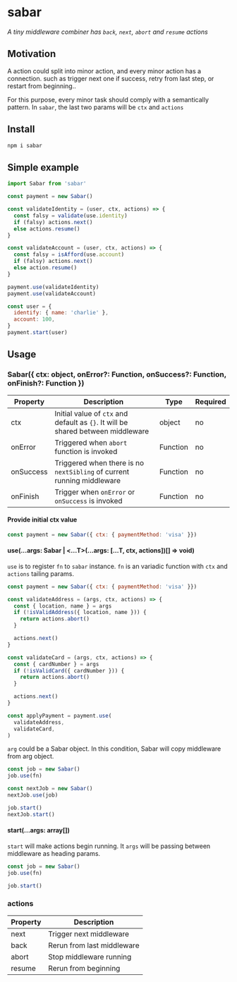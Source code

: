 # sabar

_A tiny middleware combiner has `back`, `next`, `abort` and `resume` actions_

## Motivation

A action could split into minor action, and every minor action has a connection. such as trigger next one if success, retry from last step, or restart from beginning..

For this purpose, every minor task should comply with a semantically pattern. In `sabar`, the last two params will be `ctx` and `actions`

## Install

```bash
npm i sabar
```

## Simple example

```js
import Sabar from 'sabar'

const payment = new Sabar()

const validateIdentity = (user, ctx, actions) => {
  const falsy = validate(use.identity)
  if (falsy) actions.next()
  else actions.resume()
}

const validateAccount = (user, ctx, actions) => {
  const falsy = isAfford(use.account)
  if (falsy) actions.next()
  else action.resume()
}

payment.use(validateIdentity)
payment.use(validateAccount)

const user = {
  identify: { name: 'charlie' },
  account: 100,
}
payment.start(user)
```

## Usage

### Sabar({ ctx: object, onError?: Function, onSuccess?: Function, onFinish?: Function })

| Property | Description | Type | Required|
| -------- | ----------- | ---- | --- |
| ctx  | Initial value of `ctx` and default as `{}`. It will be shared between middleware | object | no|
| onError  | Triggered when `abort` function is invoked | Function | no|
| onSuccess  | Triggered when there is no `nextSibling` of current running middleware | Function | no|
| onFinish  | Trigger when `onError` or `onSuccess` is invoked | Function | no|

#### Provide initial ctx value

```js
const payment = new Sabar({ ctx: { paymentMethod: 'visa' }})
```

#### use(...args: Sabar | <...T>(...args: [...T, ctx, actions])[] => void)

`use` is to register `fn` to `sabar` instance. `fn` is an variadic function with `ctx` and `actions` tailing params.

```js
const payment = new Sabar({ ctx: { paymentMethod: 'visa' }})

const validateAddress = (args, ctx, actions) => {
  const { location, name } = args
  if (!isValidAddress({ location, name })) {
    return actions.abort()
  }

  actions.next()
}

const validateCard = (args, ctx, actions) => {
  const { cardNumber } = args
  if (!isValidCard({ cardNumber })) {
    return actions.abort()
  }

  actions.next()
}

const applyPayment = payment.use(
  validateAddress,
  validateCard,
)
```

`arg` could be a Sabar object. In this condition, Sabar will copy middleware from arg object.

```js
const job = new Sabar()
job.use(fn)

const nextJob = new Sabar()
nextJob.use(job)

job.start()
nextJob.start()
```

#### start(...args: array[])

`start` will make actions begin running. It `args` will be passing between middleware as heading params.

```js
const job = new Sabar()
job.use(fn)

job.start()
```

### actions

| Property | Description |
| -------- | ----------- |
| next  |  Trigger next middleware |
| back  |  Rerun from last middleware |
| abort  |  Stop middleware running |
| resume  |  Rerun from beginning |